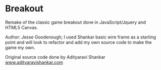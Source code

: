 # Breakout
Remake of the classic game breakout done in JavaScript/Jquery and HTML5 Canvas.

Author: Jesse Goodenough;
I used Shankar basic wire frame as a starting point and will look to refactor and add my own source code to make 
the game my own.

Original source code done by Adityaravi Shankar www.adityaravishankar.com


